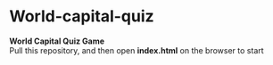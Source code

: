 # World-capital-quiz  
**World Capital Quiz Game**  
Pull this repository, and then open **index.html** on the browser to start
